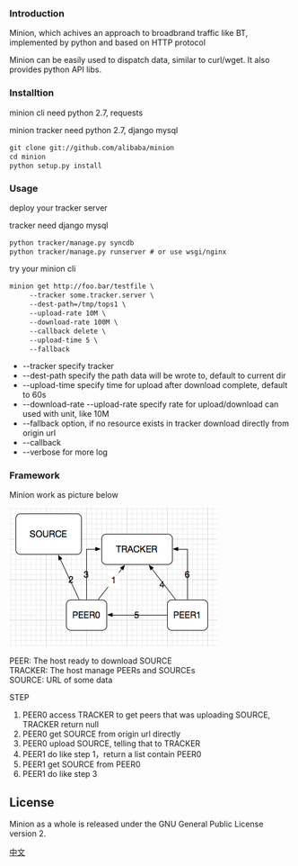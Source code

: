 ### Introduction

Minion, which achives an approach to broadbrand traffic like BT,
implemented by python and based on HTTP protocol

Minion can be easily used to dispatch data, similar to curl/wget. It
also provides python API libs.

### Installtion

minion cli need python 2.7, requests

minion tracker need python 2.7, django mysql

```
git clone git://github.com/alibaba/minion
cd minion
python setup.py install
```

### Usage

deploy your tracker server

tracker need django mysql

```
python tracker/manage.py syncdb
python tracker/manage.py runserver # or use wsgi/nginx
```

try your minion cli

```
minion get http://foo.bar/testfile \
     --tracker some.tracker.server \
     --dest-path=/tmp/tops1 \
     --upload-rate 10M \
     --download-rate 100M \
     --callback delete \
     --upload-time 5 \
     --fallback
```

* --tracker specify tracker
* --dest-path specify the path data will be wrote to, default to current dir
* --upload-time specify time for upload after download complete, default
  to 60s
* --download-rate --upload-rate specify rate for upload/download
    can used with unit, like 10M
* --fallback option, if no resource exists in tracker download directly
    from origin url
* --callback
* --verbose for more log

### Framework

Minion work as picture below

![image](/docs/p2p_flow.png)


PEER:    The host ready to download SOURCE  
TRACKER: The host manage PEERs and SOURCEs  
SOURCE:  URL of some data  


STEP

1. PEER0 access TRACKER to get peers that was uploading  SOURCE, TRACKER
   return null
2. PEER0 get SOURCE from origin url directly
3. PEER0 upload SOURCE, telling that to TRACKER
4. PEER1 do like step 1，return a list contain PEER0
5. PEER1 get SOURCE from PEER0
6. PEER1 do like step 3

## License

Minion as a whole is released under the GNU General Public License
version 2.

[中文](/README.cn.md)
